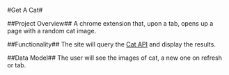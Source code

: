 #Get A Cat#

##Project Overview##
A chrome extension that, upon a tab, opens up a page with a random cat image.

##Functionality##
The site will query the [Cat API]('https://api.thecatapi.com/v1/images/search'/) and display the results.

##Data Model##
The user will see the images of cat, a new one on refresh or tab.
